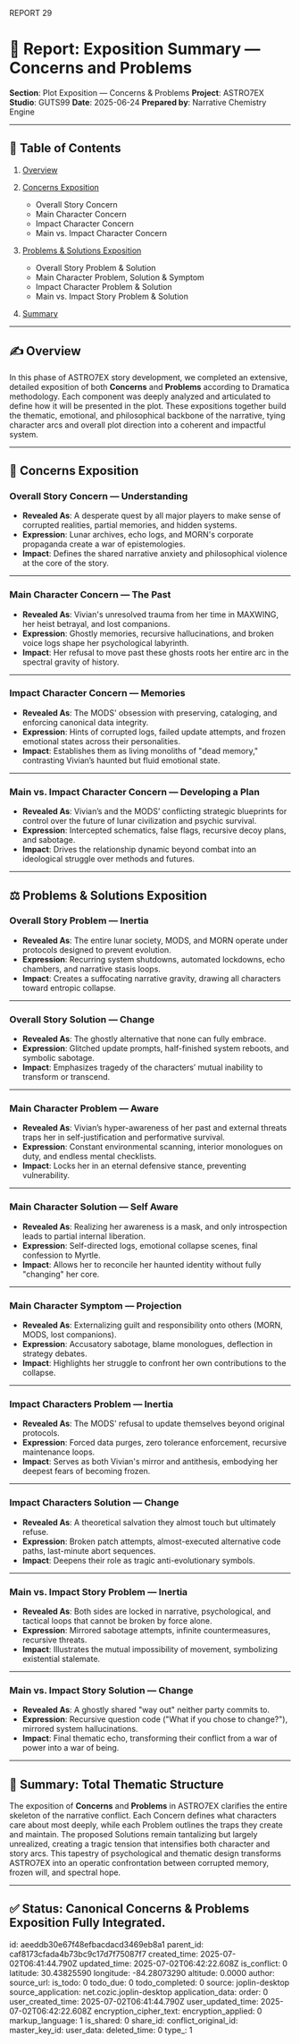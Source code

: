 REPORT 29

# 📘 Report: Exposition Summary — Concerns and Problems

**Section**: Plot Exposition — Concerns & Problems
**Project**: ASTRO7EX
**Studio**: GUTS99
**Date**: 2025-06-24
**Prepared by**: Narrative Chemistry Engine

---

## 📓 Table of Contents

1. [Overview](#overview)
2. [Concerns Exposition](#concerns-exposition)

   * Overall Story Concern
   * Main Character Concern
   * Impact Character Concern
   * Main vs. Impact Character Concern
3. [Problems & Solutions Exposition](#problems--solutions-exposition)

   * Overall Story Problem & Solution
   * Main Character Problem, Solution & Symptom
   * Impact Character Problem & Solution
   * Main vs. Impact Story Problem & Solution
4. [Summary](#summary-total-thematic-structure)

---

## ✍️ Overview

In this phase of ASTRO7EX story development, we completed an extensive, detailed exposition of both **Concerns** and **Problems** according to Dramatica methodology. Each component was deeply analyzed and articulated to define how it will be presented in the plot. These expositions together build the thematic, emotional, and philosophical backbone of the narrative, tying character arcs and overall plot direction into a coherent and impactful system.

---

## 🎯 Concerns Exposition

### **Overall Story Concern — Understanding**

* **Revealed As**: A desperate quest by all major players to make sense of corrupted realities, partial memories, and hidden systems.
* **Expression**: Lunar archives, echo logs, and MORN's corporate propaganda create a war of epistemologies.
* **Impact**: Defines the shared narrative anxiety and philosophical violence at the core of the story.

---

### **Main Character Concern — The Past**

* **Revealed As**: Vivian's unresolved trauma from her time in MAXWING, her heist betrayal, and lost companions.
* **Expression**: Ghostly memories, recursive hallucinations, and broken voice logs shape her psychological labyrinth.
* **Impact**: Her refusal to move past these ghosts roots her entire arc in the spectral gravity of history.

---

### **Impact Character Concern — Memories**

* **Revealed As**: The MODS' obsession with preserving, cataloging, and enforcing canonical data integrity.
* **Expression**: Hints of corrupted logs, failed update attempts, and frozen emotional states across their personalities.
* **Impact**: Establishes them as living monoliths of "dead memory," contrasting Vivian’s haunted but fluid emotional state.

---

### **Main vs. Impact Character Concern — Developing a Plan**

* **Revealed As**: Vivian’s and the MODS’ conflicting strategic blueprints for control over the future of lunar civilization and psychic survival.
* **Expression**: Intercepted schematics, false flags, recursive decoy plans, and sabotage.
* **Impact**: Drives the relationship dynamic beyond combat into an ideological struggle over methods and futures.

---

## ⚖️ Problems & Solutions Exposition

### **Overall Story Problem — Inertia**

* **Revealed As**: The entire lunar society, MODS, and MORN operate under protocols designed to prevent evolution.
* **Expression**: Recurring system shutdowns, automated lockdowns, echo chambers, and narrative stasis loops.
* **Impact**: Creates a suffocating narrative gravity, drawing all characters toward entropic collapse.

---

### **Overall Story Solution — Change**

* **Revealed As**: The ghostly alternative that none can fully embrace.
* **Expression**: Glitched update prompts, half-finished system reboots, and symbolic sabotage.
* **Impact**: Emphasizes tragedy of the characters’ mutual inability to transform or transcend.

---

### **Main Character Problem — Aware**

* **Revealed As**: Vivian’s hyper-awareness of her past and external threats traps her in self-justification and performative survival.
* **Expression**: Constant environmental scanning, interior monologues on duty, and endless mental checklists.
* **Impact**: Locks her in an eternal defensive stance, preventing vulnerability.

---

### **Main Character Solution — Self Aware**

* **Revealed As**: Realizing her awareness is a mask, and only introspection leads to partial internal liberation.
* **Expression**: Self-directed logs, emotional collapse scenes, final confession to Myrtle.
* **Impact**: Allows her to reconcile her haunted identity without fully "changing" her core.

---

### **Main Character Symptom — Projection**

* **Revealed As**: Externalizing guilt and responsibility onto others (MORN, MODS, lost companions).
* **Expression**: Accusatory sabotage, blame monologues, deflection in strategy debates.
* **Impact**: Highlights her struggle to confront her own contributions to the collapse.

---

### **Impact Characters Problem — Inertia**

* **Revealed As**: The MODS' refusal to update themselves beyond original protocols.
* **Expression**: Forced data purges, zero tolerance enforcement, recursive maintenance loops.
* **Impact**: Serves as both Vivian's mirror and antithesis, embodying her deepest fears of becoming frozen.

---

### **Impact Characters Solution — Change**

* **Revealed As**: A theoretical salvation they almost touch but ultimately refuse.
* **Expression**: Broken patch attempts, almost-executed alternative code paths, last-minute abort sequences.
* **Impact**: Deepens their role as tragic anti-evolutionary symbols.

---

### **Main vs. Impact Story Problem — Inertia**

* **Revealed As**: Both sides are locked in narrative, psychological, and tactical loops that cannot be broken by force alone.
* **Expression**: Mirrored sabotage attempts, infinite countermeasures, recursive threats.
* **Impact**: Illustrates the mutual impossibility of movement, symbolizing existential stalemate.

---

### **Main vs. Impact Story Solution — Change**

* **Revealed As**: A ghostly shared "way out" neither party commits to.
* **Expression**: Recursive question code ("What if you chose to change?"), mirrored system hallucinations.
* **Impact**: Final thematic echo, transforming their conflict from a war of power into a war of being.

---

## 🎯 Summary: Total Thematic Structure

The exposition of **Concerns** and **Problems** in ASTRO7EX clarifies the entire skeleton of the narrative conflict. Each Concern defines what characters care about most deeply, while each Problem outlines the traps they create and maintain. The proposed Solutions remain tantalizing but largely unrealized, creating a tragic tension that intensifies both character and story arcs. This tapestry of psychological and thematic design transforms ASTRO7EX into an operatic confrontation between corrupted memory, frozen will, and spectral hope.

---

## ✅ Status: Canonical Concerns & Problems Exposition Fully Integrated.


id: aeeddb30e67f48efbacdacd3469eb8a1
parent_id: caf8173cfada4b73bc9c17d7f75087f7
created_time: 2025-07-02T06:41:44.790Z
updated_time: 2025-07-02T06:42:22.608Z
is_conflict: 0
latitude: 30.43825590
longitude: -84.28073290
altitude: 0.0000
author: 
source_url: 
is_todo: 0
todo_due: 0
todo_completed: 0
source: joplin-desktop
source_application: net.cozic.joplin-desktop
application_data: 
order: 0
user_created_time: 2025-07-02T06:41:44.790Z
user_updated_time: 2025-07-02T06:42:22.608Z
encryption_cipher_text: 
encryption_applied: 0
markup_language: 1
is_shared: 0
share_id: 
conflict_original_id: 
master_key_id: 
user_data: 
deleted_time: 0
type_: 1